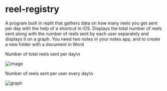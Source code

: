 # reel-registry
A program built in replit that gathers data on how many reels you get sent per day with the help of a shortcut in iOS. 
Displays the total number of reels sent along with the number of reels sent by each user separately and displays it on a graph. 
You need two notes in your notes app, and to create a new folder with a document in Word

Number of total reels sent per day\n


![image](https://github.com/nekotletta/reel-registry/assets/99048617/7e3a487b-98ba-4def-944b-d1b78ac3ee26)


Number of reels sent per user every day\n


![graph](https://github.com/nekotletta/reel-registry/assets/99048617/9a2b0c1a-7a7d-4e68-b07e-e9ded700f7f4)
